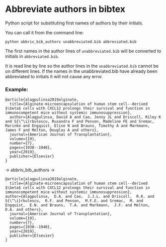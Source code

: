 # Abbreviate authors in bibtex
Python script for substituting first names of authors by their initials.  

You can call it from the command line:

```
python abbriv_bib_authors unabbreviated.bib abbreviated.bib
```

The first names in the author lines of `unabbreviated.bib` will be converted to initials in `abbreviated.bib`. 

It is read line by line so the author lines in the `unabbreviated.bib` cannot be on different lines. If the names in the unabbreviated.bib have already been abbreviated to initials it will not cause any error.


### Example:

````
@article{alagpulinsa2019alginate,
  title={Alginate-microencapsulation of human stem cell--derived $\beta$ cells with CXCL12 prolongs their survival and function in immunocompetent mice without systemic immunosuppression},
  author={Alagpulinsa, David A and Cao, Jenny JL and Driscoll, Riley K and S{\^\i}rbulescu, Ruxandra F and Penson, Madeline FE and Sremac, Marinko and Engquist, Elise N and Brauns, Timothy A and Markmann, James F and Melton, Douglas A and others},
  journal={American Journal of Transplantation},
  volume={19},
  number={7},
  pages={1930--1940},
  year={2019},
  publisher={Elsevier}
}
````
-> abbriv_bib_authors -> 

````
@article{alagpulinsa2019alginate,
  title={Alginate-microencapsulation of human stem cell--derived $\beta$ cells with CXCL12 prolongs their survival and function in immunocompetent mice without systemic immunosuppression},
author={Alagpulinsa,  D.A. and Cao,  J.J.L. and Driscoll,  R.K. and S{\^\i}rbulescu,  R.F. and Penson,  M.F.E. and Sremac,  M. and Engquist,  E.N. and Brauns,  T.A. and Markmann,  J.F. and Melton,  D.A. and others}, 
  journal={American Journal of Transplantation},
  volume={19},
  number={7},
  pages={1930--1940},
  year={2019},
  publisher={Elsevier}
}
````
